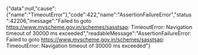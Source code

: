 {"data":null,"cause":{"name":"TimeoutError"},"code":422,"name":"AssertionFailureError","status":42206,"message":"Failed to goto https://www.myscheme.gov.in/schemes/sasstsap: TimeoutError: Navigation timeout of 30000 ms exceeded","readableMessage":"AssertionFailureError: Failed to goto https://www.myscheme.gov.in/schemes/sasstsap: TimeoutError: Navigation timeout of 30000 ms exceeded"}